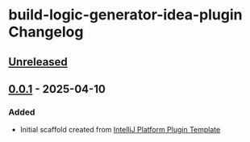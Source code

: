 <!-- Keep a Changelog guide -> https://keepachangelog.com -->

# build-logic-generator-idea-plugin Changelog

## [Unreleased]

## [0.0.1] - 2025-04-10

### Added

- Initial scaffold created from [IntelliJ Platform Plugin Template](https://github.com/JetBrains/intellij-platform-plugin-template)

[Unreleased]: https://github.com/kibettheophilus/build-logic-generator-idea-plugin/compare/v0.0.1...HEAD
[0.0.1]: https://github.com/kibettheophilus/build-logic-generator-idea-plugin/commits/v0.0.1
